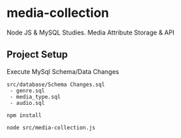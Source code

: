 # media-collection
Node JS & MySQL Studies. Media Attribute Storage & API

## Project Setup
Execute MySql Schema/Data Changes
```
src/database/Schema Changes.sql
 - genre.sql
 - media_type.sql
 - audio.sql
```

```
npm install
```

```
node src/media-collection.js
```

